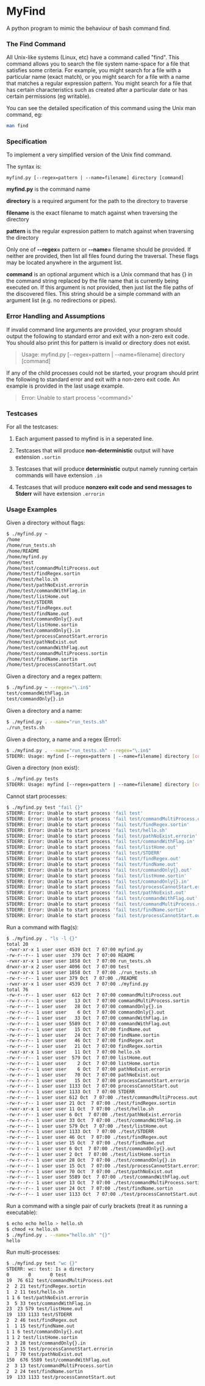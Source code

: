 # MyFind
A python program to mimic the behaviour of bash command find.

### The Find Command
All Unix-like systems (Linux, etc) have a command called "find". This command allows you to search the file system name-space for a file that satisfies some criteria.
For example, you might search for a file with a particular name (exact match), or you might search for a file with a name that matches a regular expression pattern. You might search for a file that has certain characteristics such as created after a particular date or has certain permissions (eg writable).

You can see the detailed specification of this command using the Unix man command, eg:

```bash
man find
```

### Specification
To implement a very simplified version of the Unix find command.

The syntax is:
```
myfind.py [--regex=pattern | --name=filename] directory [command]
```
**myfind.py** is the command name

**directory** is a required argument for the path to the directory to traverse

**filename** is the exact filename to match against when traversing the directory

**pattern** is the regular expression pattern to match against when traversing the
directory

Only one of **--regex=** pattern or **--name=** filename should be provided. If
neither are provided, then list all files found during the traversal. These flags may be
located anywhere in the argument list.

**command** is an optional argument which is a Unix command that has {} in the
command string replaced by the file name that is currently being executed on. If this
argument is not provided, then just list the file paths of the discovered files. This
string should be a simple command with an argument list (e.g. no redirections or
pipes).

### Error Handling and Assumptions
If invalid command line arguments are provided, your program should output the
following to standard error and exit with a non-zero exit code. You should also print
this for pattern is invalid or directory does not exist.

> Usage: myfind.py [--regex=pattern | --name=filename] directory
> [command]


If any of the child processes could not be started, your program should print the
following to standard error and exit with a non-zero exit code. An example is
provided in the last usage example.

> Error: Unable to start process '\<command\>'

### Testcases

For all the testcases:

1. Each argument passed to myfind is in a seperated line.

2. Testcases that will produce **non-deterministic** output will have extension ```.sortin```

3. Testcases that will produce **deterministic** output namely running certain commands will have extension ```.in```

4. Testcases that will produce **nonzero exit code and send messages to Stderr** will have extension ```.errorin```

### Usage Examples

Given a directory without flags:
```Bash
$ ./myfind.py ~
/home
/home/run_tests.sh
/home/README
/home/myfind.py
/home/test
/home/test/commandMultiProcess.out
/home/test/findRegex.sortin
/home/test/hello.sh
/home/test/pathNoExist.errorin
/home/test/commandWithFlag.in
/home/test/listHome.out
/home/test/STDERR
/home/test/findRegex.out
/home/test/findName.out
/home/test/commandOnly{}.out
/home/test/listHome.sortin
/home/test/commandOnly{}.in
/home/test/processCannotStart.errorin
/home/test/pathNoExist.out
/home/test/commandWithFlag.out
/home/test/commandMultiProcess.sortin
/home/test/findName.sortin
/home/test/processCannotStart.out
```

Given a directory and a regex pattern:
```Bash
$ ./myfind.py ~ --regex="\.in$"
test/commandWithFlag.in
test/commandOnly{}.in
```

Given a directory and a name:
```Bash
$ ./myfind.py . --name="run_tests.sh"
./run_tests.sh
```

Given a directory, a name and a regex (Error):
```Bash
$ ./myfind.py . --name="run_tests.sh" --regex="\.in$"
STDERR: Usage: myfind [--regex=pattern | --name=filename] directory [command]
```

Given a directory (non exist):
```Bash
$ ./myfind.py tests
STDERR: Usage: myfind [--regex=pattern | --name=filename] directory [command]
```

Cannot start processes:
```Bash
$ ./myfind.py test "fail {}"
STDERR: Error: Unable to start process 'fail test'
STDERR: Error: Unable to start process 'fail test/commandMultiProcess.out'
STDERR: Error: Unable to start process 'fail test/findRegex.sortin'
STDERR: Error: Unable to start process 'fail test/hello.sh'
STDERR: Error: Unable to start process 'fail test/pathNoExist.errorin'
STDERR: Error: Unable to start process 'fail test/commandWithFlag.in'
STDERR: Error: Unable to start process 'fail test/listHome.out'
STDERR: Error: Unable to start process 'fail test/STDERR'
STDERR: Error: Unable to start process 'fail test/findRegex.out'
STDERR: Error: Unable to start process 'fail test/findName.out'
STDERR: Error: Unable to start process 'fail test/commandOnly{}.out'
STDERR: Error: Unable to start process 'fail test/listHome.sortin'
STDERR: Error: Unable to start process 'fail test/commandOnly{}.in'
STDERR: Error: Unable to start process 'fail test/processCannotStart.errorin'
STDERR: Error: Unable to start process 'fail test/pathNoExist.out'
STDERR: Error: Unable to start process 'fail test/commandWithFlag.out'
STDERR: Error: Unable to start process 'fail test/commandMultiProcess.sortin'
STDERR: Error: Unable to start process 'fail test/findName.sortin'
STDERR: Error: Unable to start process 'fail test/processCannotStart.out'
```

Run a command with flag(s):
```Bash
$ ./myfind.py . "ls -l {}"
total 20
-rwxr-xr-x 1 user user 4539 Oct  7 07:00 myfind.py
-rw-r--r-- 1 user user  379 Oct  7 07:00 README
-rwxr-xr-x 1 user user 1858 Oct  7 07:00 run_tests.sh
drwxr-xr-x 2 user user 4096 Oct  7 07:00 test
-rwxr-xr-x 1 user user 1858 Oct  7 07:00 ./run_tests.sh
-rw-r--r-- 1 user user 379 Oct  7 07:00 ./README
-rwxr-xr-x 1 user user 4539 Oct  7 07:00 ./myfind.py
total 76
-rw-r--r-- 1 user user  612 Oct  7 07:00 commandMultiProcess.out
-rw-r--r-- 1 user user   13 Oct  7 07:00 commandMultiProcess.sortin
-rw-r--r-- 1 user user   28 Oct  7 07:00 commandOnly{}.in
-rw-r--r-- 1 user user    6 Oct  7 07:00 commandOnly{}.out
-rw-r--r-- 1 user user   33 Oct  7 07:00 commandWithFlag.in
-rw-r--r-- 1 user user 5589 Oct  7 07:00 commandWithFlag.out
-rw-r--r-- 1 user user   15 Oct  7 07:00 findName.out
-rw-r--r-- 1 user user   24 Oct  7 07:00 findName.sortin
-rw-r--r-- 1 user user   46 Oct  7 07:00 findRegex.out
-rw-r--r-- 1 user user   21 Oct  7 07:00 findRegex.sortin
-rwxr-xr-x 1 user user   11 Oct  7 07:00 hello.sh
-rw-r--r-- 1 user user  579 Oct  7 07:00 listHome.out
-rw-r--r-- 1 user user    2 Oct  7 07:00 listHome.sortin
-rw-r--r-- 1 user user    6 Oct  7 07:00 pathNoExist.errorin
-rw-r--r-- 1 user user   70 Oct  7 07:00 pathNoExist.out
-rw-r--r-- 1 user user   15 Oct  7 07:00 processCannotStart.errorin
-rw-r--r-- 1 user user 1133 Oct  7 07:00 processCannotStart.out
-rw-r--r-- 1 user user 1133 Oct  7 07:00 STDERR
-rw-r--r-- 1 user user 612 Oct  7 07:00 ./test/commandMultiProcess.out
-rw-r--r-- 1 user user 21 Oct  7 07:00 ./test/findRegex.sortin
-rwxr-xr-x 1 user user 11 Oct  7 07:00 ./test/hello.sh
-rw-r--r-- 1 user user 6 Oct  7 07:00 ./test/pathNoExist.errorin
-rw-r--r-- 1 user user 33 Oct  7 07:00 ./test/commandWithFlag.in
-rw-r--r-- 1 user user 579 Oct  7 07:00 ./test/listHome.out
-rw-r--r-- 1 user user 1133 Oct  7 07:00 ./test/STDERR
-rw-r--r-- 1 user user 46 Oct  7 07:00 ./test/findRegex.out
-rw-r--r-- 1 user user 15 Oct  7 07:00 ./test/findName.out
-rw-r--r-- 1 user user 6 Oct  7 07:00 ./test/commandOnly{}.out
-rw-r--r-- 1 user user 2 Oct  7 07:00 ./test/listHome.sortin
-rw-r--r-- 1 user user 28 Oct  7 07:00 ./test/commandOnly{}.in
-rw-r--r-- 1 user user 15 Oct  7 07:00 ./test/processCannotStart.errorin
-rw-r--r-- 1 user user 70 Oct  7 07:00 ./test/pathNoExist.out
-rw-r--r-- 1 user user 5589 Oct  7 07:00 ./test/commandWithFlag.out
-rw-r--r-- 1 user user 13 Oct  7 07:00 ./test/commandMultiProcess.sortin
-rw-r--r-- 1 user user 24 Oct  7 07:00 ./test/findName.sortin
-rw-r--r-- 1 user user 1133 Oct  7 07:00 ./test/processCannotStart.out
```

Run a command with a single pair of curly brackets (treat it as running a executable):
```Bash
$ echo echo hello > hello.sh
$ chmod +x hello.sh
$ ./myfind.py . --name="hello.sh" "{}"
hello
```

Run multi-processes:
```Bash
$ ./myfind.py test "wc {}"
STDERR: wc: test: Is a directory
0       0       0 test
19  76 612 test/commandMultiProcess.out
2  2 21 test/findRegex.sortin
1  2 11 test/hello.sh
1 1 6 test/pathNoExist.errorin
3  5 33 test/commandWithFlag.in
23  23 579 test/listHome.out
19  133 1133 test/STDERR
2  2 46 test/findRegex.out
1  1 15 test/findName.out
1 1 6 test/commandOnly{}.out
1 1 2 test/listHome.sortin
3  3 28 test/commandOnly{}.in
2  3 15 test/processCannotStart.errorin
1  7 70 test/pathNoExist.out
150  676 5589 test/commandWithFlag.out
2  3 13 test/commandMultiProcess.sortin
2  2 24 test/findName.sortin
19  133 1133 test/processCannotStart.out
```

